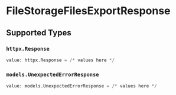 # FileStorageFilesExportResponse


## Supported Types

### `httpx.Response`

```python
value: httpx.Response = /* values here */
```

### `models.UnexpectedErrorResponse`

```python
value: models.UnexpectedErrorResponse = /* values here */
```

